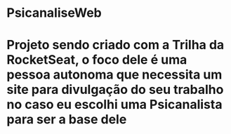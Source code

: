<h1>PsicanaliseWeb<h1>
  
  Projeto sendo criado com a Trilha da RocketSeat, o foco dele é uma pessoa autonoma que necessita um site para divulgação do seu trabalho no caso eu escolhi
  uma Psicanalista para ser a base dele
